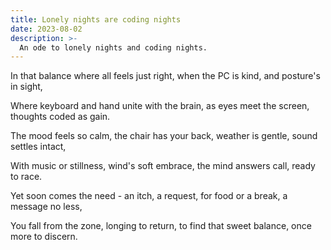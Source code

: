```yaml
---
title: Lonely nights are coding nights
date: 2023-08-02
description: >-
  An ode to lonely nights and coding nights.
---
```


In that balance where all feels just right, when the PC is kind, and posture's in sight,

Where keyboard and hand unite with the brain, as eyes meet the screen, thoughts coded as gain.

The mood feels so calm, the chair has your back, weather is gentle, sound settles intact,

With music or stillness, wind's soft embrace, the mind answers call, ready to race.

Yet soon comes the need - an itch, a request, for food or a break, a message no less,

You fall from the zone, longing to return, to find that sweet balance, once more to discern.

